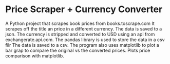 # Price Scraper + Currency Converter
A Python project that scrapes book prices from books.toscrape.com
It scrapes off the title an price in a different currency.
The data is saved to a json.
The currency is stripped and converted to USD using an api from exchangerate.api.com.
The pandas library is used to store the data in a csv filr
The data is saved to a csv.
The program also uses matplotlib to plot a bar grap to compare the original vs the converted prices.
Plots price comparison with matplotlib.

  


